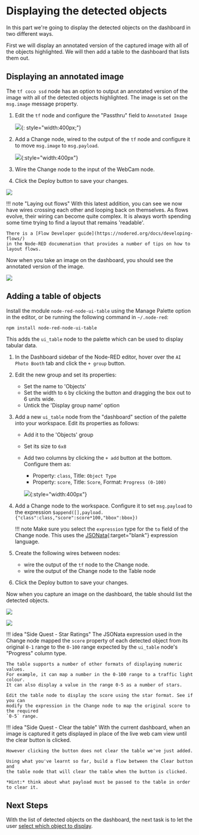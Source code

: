 # Displaying the detected objects

In this part we're going to display the detected objects on the dashboard in two
different ways.

First we will display an annotated version of the captured image with all of the
objects highlighted. We will then add a table to the dashboard that lists them out.

## Displaying an annotated image

The `tf coco ssd` node has an option to output an annotated version of the image
with all of the detected objects highlighted. The image is set on the `msg.image`
message property.

1. Edit the `tf` node and configure the "Passthru" field to `Annotated Image`

    ![](../images/tf-passthru.png){: style="width:400px;"}

2. Add a Change node, wired to the output of the `tf` node and configure it to move
   `msg.image` to `msg.payload`.

    ![](../images/change-img-payload.png){:style="width:400px"}

3. Wire the Change node to the input of the WebCam node.
4. Click the Deploy button to save your changes.

![](../images/flow-tf-to-webcam.png)

!!! note "Laying out flows"
    With this latest addition, you can see we now have wires crossing each other
    and looping back on themselves. As flows evolve, their wiring can become
    quite complex. It is always worth spending some time trying to find a layout
    that remains 'readable'.

    There is a [Flow Developer guide](https://nodered.org/docs/developing-flows/)
    in the Node-RED documenation that provides a number of tips on how to layout flows.

Now when you take an image on the dashboard, you should see the annotated version
of the image.

![](../images/booth-display-all.png)


## Adding a table of objects

Install the module `node-red-node-ui-table` using the Manage Palette option in the
editor, or be running the following command in `~/.node-red`:

```
npm install node-red-node-ui-table
```

This adds the `ui_table` node to the palette which can be used to display tabular
data.

1. In the Dashboard sidebar of the Node-RED editor, hover over the `AI Photo Booth`
   tab and click the `+ group` button.
2. Edit the new group and set its properties:
    - Set the name to 'Objects'
    - Set the width to `6` by clicking the button and dragging the box out to 6
      units wide.
    - Untick the 'Display group name' option
3. Add a new `ui_table` node from the "dashboard" section of the palette into your
   workspace. Edit its properties as follows:
    - Add it to the 'Objects' group
    - Set its size to `6x8`
    - Add two columns by clicking the `+ add` button at the bottom. Configure them as:
        - Property: `class`, Title: `Object Type`
        - Property: `score`, Title: `Score`, Format: `Progress (0-100)`

      ![](../images/table-config.png){:style="width:400px"}


4. Add a Change node to the workspace. Configure it to set `msg.payload` to the
   expression `$append([],payload.{"class":class,"score":score*100,"bbox":bbox})`

    !!! note
        Make sure you select the `expression` type for the `to` field of the Change node.
        This uses the [JSONata](https://jsonata.org){:target="blank"} expression language.

5. Create the following wires between nodes:
    - wire the output of the `tf` node to the Change node.
    - wire the output of the Change node to the Table node
6. Click the Deploy button to save your changes.

Now when you capture an image on the dashboard, the table should list the detected
objects.

![](../images/flow-table.png)

![](../images/booth-display-table.png)


!!! idea "Side Quest - Star Ratings"
    The JSONata expression used in the Change node mapped the `score` property
    of each detected object from its original `0-1` range to the `0-100` range
    expected by the `ui_table` node's "Progress" column type.

    The table supports a number of other formats of displaying numeric values.
    For example, it can map a number in the 0-100 range to a traffic light colour.
    It can also display a value in the range 0-5 as a number of stars.

    Edit the table node to display the score using the star format. See if you can
    modify the expression in the Change node to map the original score to the required
    `0-5` range.


!!! idea "Side Quest - Clear the table"
    With the current dashboard, when an image is captured it gets displayed in
    place of the live web cam view until the clear button is clicked.

    However clicking the button does not clear the table we've just added.

    Using what you've learnt so far, build a flow between the Clear button and
    the table node that will clear the table when the button is clicked.

    *Hint:* think about what payload must be passed to the table in order to clear it.



## Next Steps

With the list of detected objects on the dashboard, the next task is to let the
user [select which object to display](select-objects.md).


